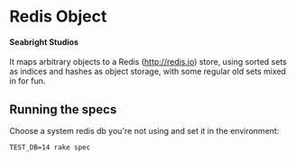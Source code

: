 # Redis Object

#### Seabright Studios

It maps arbitrary objects to a Redis (http://redis.io) store, using sorted sets as indices and hashes as object storage, with some regular old sets mixed in for fun.

## Running the specs

Choose a system redis db you're not using and set it in the environment:

	TEST_DB=14 rake spec

